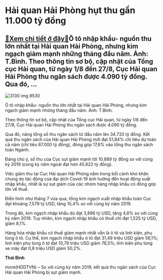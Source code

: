 Hải quan Hải Phòng hụt thu gần 11.000 tỷ đồng
=============================================

[:gift:Xem chi tiết ở đây:gift:](https://hddtvn.com/hai-quan-hai-phong-hut-thu-gan-11-000-ty-dong/)Ô tô nhập khẩu- nguồn thu lớn nhất tại Hải quan Hải Phòng, nhưng kim ngạch giảm mạnh những tháng đầu năm. Ảnh: T.Bình. Theo thông tin sơ bộ, cập nhật của Tổng cục Hải quan, từ ngày 1/8 đến 27/8, Cục Hải quan Hải Phòng thu ngân sách được 4.090 tỷ đồng. Qua đó, …
---------------------------------------------------------------------------------------------------------------------------------------------------------------------------------------------------------------------------------------------------------------------





![3130 img 8530](https://haiquanonline.com.vn/stores/news_dataimages/binhht/082020/28/10/in_article/3130_IMG_8530.jpg?rt=20200828104000 "undefined")


Ô tô nhập khẩu- nguồn thu lớn nhất tại Hải quan Hải Phòng, nhưng kim ngạch giảm mạnh những tháng đầu năm. Ảnh: T.Bình.



Theo thông tin sơ bộ, cập nhật của Tổng cục Hải quan, từ ngày 1/8 đến 27/8, Cục Hải quan Hải Phòng thu ngân sách được 4.090 tỷ đồng.


Qua đó, nâng tổng số thu ngân sách từ đầu năm lên 34.733 tỷ đồng. Kết quả thu ngân sách của Hải quan Hải Phòng mới đạt 51,84% chỉ tiêu dự toán cả năm (chỉ tiêu 67.000 tỷ đồng), đóng góp 17,6% vào tổng thu ngân sách toàn Ngành.


Đáng chú ý, số thu của Cục sụt giảm mạnh tới 10.889 tỷ đồng so với cùng kỳ 2019 (cùng kỳ năm ngoái đạt hơn 45.622 tỷ đồng).


Việc giảm thu tại Cục Hải quan Hải Phòng nằm trong bối cảnh khó khăn chung do tác động của đại dịch Covid-19 ảnh hưởng đến hoạt động xuất nhập khẩu, nhất là sự sụt giảm của các nhóm hàng nhập khẩu có đóng góp lớn về thuế.


Điển hình như tháng 7 vừa qua, tổng kim ngạch xuất nhập khẩu toàn Cục đạt khoảng 7,579 tỷ USD, tăng 10,4% so với cùng kỳ năm 2019.


Trong đó, kim ngạch nhập khẩu dù đạt 3,896 tỷ USD, tăng 4,6% so với cùng kỳ năm 2019. Tuy nhiên, kim ngạch nhập khẩu có thuế chỉ đạt 1,525 tỷ USD, giảm 8,1%.


Hàng hóa nhập khẩu có thuế giảm mạnh nhất vẫn là ô tô và linh kiện, phụ tùng ô tô. Cụ thể, kim ngạch nhập khẩu ô tô đạt 31,49 triệu USD giảm 56,1%; linh kiện phụ tùng ô tô đạt 10,79 triệu USD giảm 76,5%; linh kiện phụ tùng xe máy đạt 0,8 triệu USD giảm 50,2%.




**Thái Bình**



more(HDDTVN) – So với cùng kỳ năm 2019, kết quả thu ngân sách của Cục Hải quan Hải Phòng bị sụt giảm mạnh.


